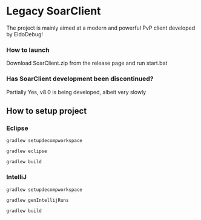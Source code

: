 # Legacy SoarClient
The project is mainly aimed at a modern and powerful PvP client developed by EldoDebug!

### How to launch
Download SoarClient.zip from the release page and run start.bat

### Has SoarClient development been discontinued?
Partially Yes, v8.0 is being developed, albeit very slowly

## How to setup project
### Eclipse

```
gradlew setupdecompworkspace
```
```
gradlew eclipse
```
```
gradlew build
```

### IntelliJ
```
gradlew setupdecompworkspace
```
```
gradlew genIntellijRuns
```
```
gradlew build
```
